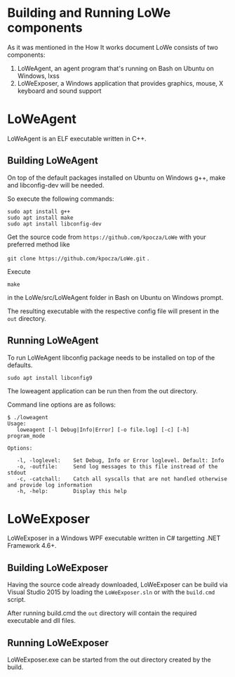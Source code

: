 # Building and Running LoWe components

As it was mentioned in the How It works document LoWe consists of two components:

1. LoWeAgent, an agent program that's running on Bash on Ubuntu on Windows, lxss
2. LoWeExposer, a Windows application that provides graphics, mouse, X keyboard and sound support

# LoWeAgent

LoWeAgent is an ELF executable written in  C++.

## Building LoWeAgent

On top of the default packages installed on Ubuntu on Windows g++, make and libconfig-dev will be needed.

So execute the following commands:

```
sudo apt install g++
sudo apt install make
sudo apt install libconfig-dev
```

Get the source code from ```https://github.com/kpocza/LoWe``` with your preferred method like 

```git clone https://github.com/kpocza/LoWe.git``` .

Execute

```
make
```

in the LoWe/src/LoWeAgent folder in  Bash on Ubuntu on Windows prompt.

The resulting executable with the respective config file will present in the ```out``` directory.

## Running LoWeAgent

To run LoWeAgent libconfig package needs to be installed on top of the defaults.

```sudo apt install libconfig9```

The loweagent application can be run then from the out directory.

Command line options are as follows:

```
$ ./loweagent
Usage:
   loweagent [-l Debug|Info|Error] [-o file.log] [-c] [-h] program_mode

Options:

   -l, -loglevel:    Set Debug, Info or Error loglevel. Default: Info
   -o, -outfile:     Send log messages to this file instread of the stdout
   -c, -catchall:    Catch all syscalls that are not handled otherwise and provide log information
   -h, -help:        Display this help
```

# LoWeExposer

LoWeExposer in a Windows WPF executable written in C# targetting .NET Framework 4.6+.

## Building LoWeExposer

Having the source code already downloaded, LoWeExposer can be build via Visual Studio 2015 by loading the ```LoWeExposer.sln``` or with the ```build.cmd``` script.

After running build.cmd the ```out``` directory will contain the required executable and dll files.

## Running LoWeExposer

LoWeExposer.exe can be started from the out directory created by the build.

